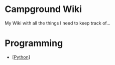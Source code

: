 # Campground Wiki

My Wiki with all the things I need to keep track of... 


# Programming

- [[Python](Python)]
